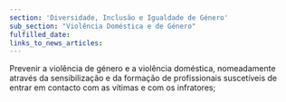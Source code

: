 ```yaml
---
section: 'Diversidade, Inclusão e Igualdade de Género'
sub_section: "Violência Doméstica e de Género"
fulfilled_date:
links_to_news_articles:
---
```


Prevenir a violência de género e a violência doméstica, nomeadamente através da sensibilização e da formação de profissionais suscetíveis de entrar em contacto com as vítimas e com os infratores;